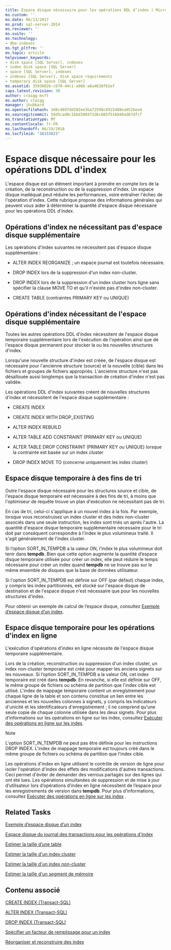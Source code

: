 ```yaml
---
title: Espace disque nécessaire pour les opérations DDL d’index | Microsoft Docs
ms.custom: ''
ms.date: 06/13/2017
ms.prod: sql-server-2014
ms.reviewer: ''
ms.suite: ''
ms.technology:
- dbe-indexes
ms.tgt_pltfrm: ''
ms.topic: article
helpviewer_keywords:
- disk space [SQL Server], indexes
- index disk space [SQL Server]
- space [SQL Server], indexes
- indexes [SQL Server], disk space requirements
- temporary disk space [SQL Server]
ms.assetid: 35930826-c870-44c1-a966-a6a4638f62ef
caps.latest.revision: 38
author: craigg-msft
ms.author: craigg
manager: jhubbard
ms.openlocfilehash: 3d8cd697dd202ee3ba72598c6915488ea052bee4
ms.sourcegitcommit: 5dd5cad0c1bbd308471d6c885f516948ad67dfcf
ms.translationtype: MT
ms.contentlocale: fr-FR
ms.lasthandoff: 06/19/2018
ms.locfileid: "36153023"
---
```

# <a name="disk-space-requirements-for-index-ddl-operations"></a>Espace disque nécessaire pour les opérations DDL d'index
  L'espace disque est un élément important à prendre en compte lors de la création, de la reconstruction ou de la suppression d'index. Un espace disque inadéquat peut réduire les performances, voire entraîner l'échec de l'opération d'index. Cette rubrique propose des informations générales qui peuvent vous aider à déterminer la quantité d'espace disque nécessaire pour les opérations DDL d'index.  
  
## <a name="index-operations-that-require-no-additional-disk-space"></a>Opérations d'index ne nécessitant pas d'espace disque supplémentaire  
 Les opérations d'index suivantes ne nécessitent pas d'espace disque supplémentaire :  
  
-   ALTER INDEX REORGANIZE ; un espace journal est toutefois nécessaire.  
  
-   DROP INDEX lors de la suppression d'un index non-cluster.  
  
-   DROP INDEX lors de la suppression d'un index cluster hors ligne sans spécifier la clause MOVE TO et qu'il n'existe pas d'index non-cluster.  
  
-   CREATE TABLE (contraintes PRIMARY KEY ou UNIQUE)  
  
## <a name="index-operations-that-require-additional-disk-space"></a>Opérations d'index nécessitant de l'espace disque supplémentaire  
 Toutes les autres opérations DDL d'index nécessitent de l'espace disque temporaire supplémentaire lors de l'exécution de l'opération ainsi que de l'espace disque permanent pour stocker la ou les nouvelles structures d'index.  
  
 Lorsqu'une nouvelle structure d'index est créée, de l'espace disque est nécessaire pour l'ancienne structure (source) et la nouvelle (cible) dans les fichiers et groupes de fichiers appropriés. L'ancienne structure n'est pas désallouée aussi longtemps que la transaction de création d'index n'est pas validée.  
  
 Les opérations DDL d'index suivantes créent de nouvelles structures d'index et nécessitent de l'espace disque supplémentaire :  
  
-   CREATE INDEX  
  
-   CREATE INDEX WITH DROP_EXISTING  
  
-   ALTER INDEX REBUILD  
  
-   ALTER TABLE ADD CONSTRAINT (PRIMARY KEY ou UNIQUE)  
  
-   ALTER TABLE DROP CONSTRAINT (PRIMARY KEY ou UNIQUE) lorsque la contrainte est basée sur un index cluster  
  
-   DROP INDEX MOVE TO (concerne uniquement les index cluster)  
  
## <a name="temporary-disk-space-for-sorting"></a>Espace disque temporaire à des fins de tri  
 Outre l'espace disque nécessaire pour les structures source et cible, de l'espace disque temporaire est nécessaire à des fins de tri, à moins que l'optimiseur de requête trouve un plan d'exécution ne nécessitant pas de tri.  
  
 En cas de tri, celui-ci s'applique à un nouvel index à la fois. Par exemple, lorsque vous reconstruisez un index cluster et des index non-cluster associés dans une seule instruction, les index sont triés un après l'autre. La quantité d'espace disque temporaire supplémentaire nécessaire pour le tri doit par conséquent correspondre à l'index le plus volumineux traité. Il s'agit généralement de l'index cluster.  
  
 Si l’option SORT_IN_TEMPDB a la valeur ON, l’index le plus volumineux doit tenir dans **tempdb**. Bien que cette option augmente la quantité d’espace disque temporaire utilisée pour créer un index, elle peut réduire le temps nécessaire pour créer un index quand **tempdb** ne se trouve pas sur le même ensemble de disques que la base de données utilisateur.  
  
 Si l'option SORT_IN_TEMPDB est définie sur OFF (par défaut) chaque index, y compris les index partitionnés, est stocké sur l'espace disque de destination et de l'espace disque n'est nécessaire que pour les nouvelles structures d'index.  
  
 Pour obtenir un exemple de calcul de l’espace disque, consultez [Exemple d’espace disque d’un index](index-disk-space-example.md).  
  
## <a name="temporary-disk-space-for-online-index-operations"></a>Espace disque temporaire pour les opérations d'index en ligne  
 L'exécution d'opérations d'index en ligne nécessite de l'espace disque temporaire supplémentaire.  
  
 Lors de la création, reconstruction ou suppression d'un index cluster, un index non-cluster temporaire est créé pour mapper les anciens signets sur les nouveaux. Si l’option SORT_IN_TEMPDB a la valeur ON, cet index temporaire est créé dans **tempdb**. En revanche, si elle est définie sur OFF, le même groupe de fichiers ou schéma de partition que l'index cible est utilisé. L'index de mappage temporaire contient un enregistrement pour chaque ligne de la table et son contenu constitue un lien entre les anciennes et les nouvelles colonnes à signets, y compris les indicateurs d'unicité et les identificateurs d'enregistrement ; il ne comprend qu'une seule copie de chaque colonne utilisée dans les deux signets. Pour plus d’informations sur les opérations en ligne sur les index, consultez [Exécuter des opérations en ligne sur les index](perform-index-operations-online.md).  
  
> [!NOTE]  
>  L'option SORT_IN_TEMPDB ne peut pas être définie pour les instructions DROP INDEX. L'index de mappage temporaire est toujours créé dans le même groupe de fichiers ou schéma de partition que l'index cible.  
  
 Les opérations d'index en ligne utilisent le contrôle de version de ligne pour isoler l'opération d'index des effets des modifications d'autres transactions. Ceci permet d'éviter de demander des verrous partagés sur des lignes qui ont été lues. Les opérations simultanées de suppression et de mise à jour d’utilisateur lors d’opérations d’index en ligne nécessitent de l’espace pour les enregistrements de version dans **tempdb**. Pour plus d’informations, consultez [Exécuter des opérations en ligne sur les index](perform-index-operations-online.md) .  
  
## <a name="related-tasks"></a>Related Tasks  
 [Exemple d’espace disque d’un index](index-disk-space-example.md)  
  
 [Espace disque du journal des transactions pour les opérations d'index](transaction-log-disk-space-for-index-operations.md)  
  
 [Estimer la taille d’une table](../databases/estimate-the-size-of-a-table.md)  
  
 [Estimer la taille d'un index cluster](../databases/estimate-the-size-of-a-clustered-index.md)  
  
 [Estimer la taille d'un index non-cluster](../databases/estimate-the-size-of-a-nonclustered-index.md)  
  
 [Estimer la taille d'un segment de mémoire](../databases/estimate-the-size-of-a-heap.md)  
  
## <a name="related-content"></a>Contenu associé  
 [CREATE INDEX &#40;Transact-SQL&#41;](/sql/t-sql/statements/create-index-transact-sql)  
  
 [ALTER INDEX &#40;Transact-SQL&#41;](/sql/t-sql/statements/alter-index-transact-sql)  
  
 [DROP INDEX &#40;Transact-SQL&#41;](/sql/t-sql/statements/drop-index-transact-sql)  
  
 [Spécifier un facteur de remplissage pour un index](specify-fill-factor-for-an-index.md)  
  
 [Réorganiser et reconstruire des index](indexes.md)  
  
  
